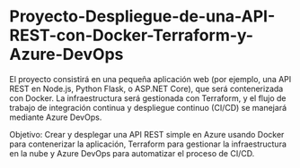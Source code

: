 # Proyecto-Despliegue-de-una-API-REST-con-Docker-Terraform-y-Azure-DevOps
El proyecto consistirá en una pequeña aplicación web (por ejemplo, una API REST en Node.js, Python Flask, o ASP.NET Core), que será contenerizada con Docker. La infraestructura será gestionada con Terraform, y el flujo de trabajo de integración continua y despliegue continuo (CI/CD) se manejará mediante Azure DevOps.

Objetivo:
Crear y desplegar una API REST simple en Azure usando Docker para contenerizar la aplicación, Terraform para gestionar la infraestructura en la nube y Azure DevOps para automatizar el proceso de CI/CD.
